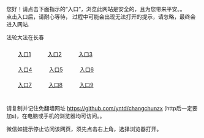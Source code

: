 您好！请点击下面指示的“入口”，浏览此网站是安全的，且为您带来平安。。 <br/>
点击入口后，请耐心等待， 过程中可能会出现无法打开的提示，请忽略，最终会进入网站. </br>

法轮大法在长春<br/>
<div style="padding:10px"><a style="margin:20px" target="_blank" href="https://d3lqstb48svpkb.cloudfront.net/2Qpsp?aavzfkh" id="ccLink1" rel="nofollow">入口1</a> <a target="_blank" style="margin:20px" href="https://d2c7u91uv3s7zj.cloudfront.net/2Qpsp?pdnhkv" id="ccLink2" rel="nofollow">入口2</a> <a style="margin:20px" target="_blank" href="https://d38octoe68b1ot.cloudfront.net/2Qpsp?kqbtmjq" id="ccLink3" rel="nofollow">入口3</a></div>

<div style="padding:10px" ><a style="margin:20px" target="_blank" href="https://d3lqstb48svpkb.cloudfront.net/2Qpsp?aavzfkh" id="ccLink4" rel="nofollow">入口4</a> <a style="margin:20px" href="https://d2c7u91uv3s7zj.cloudfront.net/2Qpsp?pdnhkv" target="_blank" id="ccLink5" rel="nofollow">入口5</a> <a style="margin:20px" href="https://d38octoe68b1ot.cloudfront.net/2Qpsp?kqbtmjq" target="_blank" id="ccLink6" rel="nofollow">入口6</a></div>

<div style="padding:10px"><a style="margin:20px" target="_blank" href="https://d3lqstb48svpkb.cloudfront.net/2Qpsp?aavzfkh" id="ccLink7" rel="nofollow">入口7</a> <a style="margin:20px" href="https://d2c7u91uv3s7zj.cloudfront.net/2Qpsp?pdnhkv" target="_blank" id="ccLink8" rel="nofollow">入口8</a> <a style="margin:20px" target="_blank" href="https://d38octoe68b1ot.cloudfront.net/2Qpsp?kqbtmjq" id="ccLink9" rel="nofollow">入口9</a></div>

<br/>



请复制并记住免翻墙网址 https://github.com/yntd/changchunzx (http后一定要加s)，在电脑或手机的浏览器均可访问。。<br/>

微信如提示停止访问该网页，须先点击右上角，选择浏览器打开。
